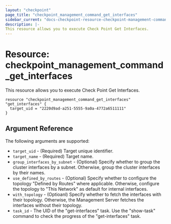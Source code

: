 ```yaml
---
layout: "checkpoint"
page_title: "checkpoint_management_command_get_interfaces"
sidebar_current: "docs-checkpoint-resource-checkpoint-management-command-get-interfaces"
description: |-
This resource allows you to execute Check Point Get Interfaces.
---
```


# Resource: checkpoint_management_command_get_interfaces

This resource allows you to execute Check Point Get Interfaces.

```hcl
resource "checkpoint_management_command_get_interfaces" "get_interfaces" {
  target_uid = "2220d9ad-a251-5555-9a0a-4772a6511111"
}
```

## Argument Reference

The following arguments are supported:

* `target_uid` - (Required) Target unique identifier.
* `target_name` - (Required) Target name.
* `group_interfaces_by_subnet` - (Optional) Specify whether to group the cluster interfaces by a subnet. Otherwise, group the cluster interfaces by their names.
* `use_defined_by_routes` - (Optional) Specify whether to configure the topology "Defined by Routes" where applicable. Otherwise, configure the topology to "This Network" as default for internal interfaces.
* `with_topology` - (Optioanl) Specify whether to fetch the interfaces with their topology. Otherwise, the Management Server fetches the interfaces without their topology.
* `task_id` - The UID of the "get-interfaces" task. Use the "show-task" command to check the progress of the "get-interfaces" task.

